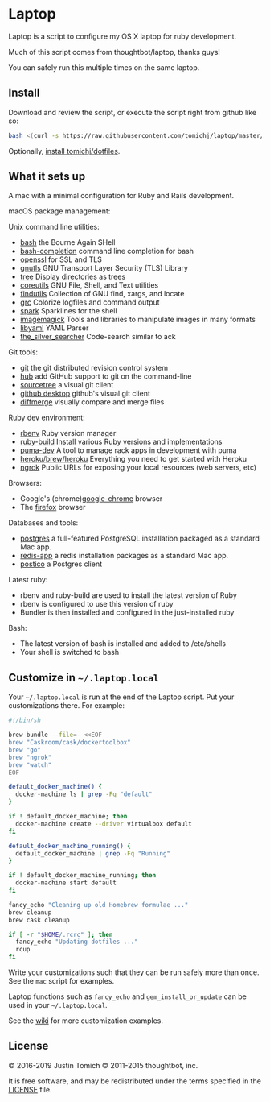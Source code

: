 Laptop
======

Laptop is a script to configure my OS X laptop for ruby development.

Much of this script comes from thoughtbot/laptop, thanks guys!

You can safely run this multiple times on the same laptop.


Install
-------

Download and review the script, or execute the script right from github like so:

```sh
bash <(curl -s https://raw.githubusercontent.com/tomichj/laptop/master/mac)
```

Optionally, [install tomichj/dotfiles][dotfiles].

[dotfiles]: https://github.com/tomichj/dotfiles#install


What it sets up
---------------

A mac with a minimal configuration for Ruby and Rails development. 


macOS package management:

[Homebrew]: http://brew.sh/

Unix command line utilities:
* [bash] the Bourne Again SHell
* [bash-completion] command line completion for bash 
* [openssl] for SSL and TLS
* [gnutls] GNU Transport Layer Security (TLS) Library
* [tree] Display directories as trees
* [coreutils] GNU File, Shell, and Text utilities
* [findutils] Collection of GNU find, xargs, and locate
* [grc] Colorize logfiles and command output
* [spark] Sparklines for the shell
* [imagemagick] Tools and libraries to manipulate images in many formats
* [libyaml] YAML Parser
* [the_silver_searcher] Code-search similar to ack

[bash]: https://www.gnu.org/software/bash/
[bash-completion]: https://davidalger.com/posts/bash-completion-on-os-x-with-brew/
[openssl]: https://www.openssl.org/
[gnutls]: https://gnutls.org/
[tree]: http://mama.indstate.edu/users/ice/tree/
[coreutils]: https://www.gnu.org/software/coreutils
[findutils]: https://www.gnu.org/software/findutils/
[grc]: https://korpus.juls.savba.sk/~garabik/software/grc.html
[spark]: https://zachholman.com/spark/
[imagemagick]: https://www.imagemagick.org/
[libyaml]: https://github.com/yaml/libyaml
[the_silver_searcher]: https://github.com/ggreer/the_silver_searcher

Git tools:
* [git] the git distributed revision control system
* [hub] add GitHub support to git on the command-line
* [sourcetree] a visual git client
* [github desktop] github's visual git client
* [diffmerge] visually compare and merge files 

[git]: https://git-scm.com
[hub]: https://hub.github.com/
[sourcetree]: https://www.sourcetreeapp.com/
[github desktop]: https://desktop.github.com/
[diffmerge]: https://www.sourcegear.com/diffmerge/

Ruby dev environment:
* [rbenv] Ruby version manager
* [ruby-build] Install various Ruby versions and implementations
* [puma-dev] A tool to manage rack apps in development with puma
* [heroku/brew/heroku] Everything you need to get started with Heroku
* [ngrok] Public URLs for exposing your local resources (web servers, etc)

[rbenv]: https://github.com/rbenv/rbenv#readme
[ruby-build]: https://github.com/rbenv/ruby-build
[puma-dev]: https://github.com/puma/puma-dev
[heroku/brew/heroku]: https://cli.heroku.com
[ngrok]: https://ngrok.com/

Browsers:
* Google's (chrome)[google-chrome] browser
* The [firefox] browser

[google-chrome]: https://www.google.com/chrome/
[firefox]: https://www.mozilla.org/firefox/

Databases and tools:
* [postgres] a full-featured PostgreSQL installation packaged as a standard Mac app.
* [redis-app] a redis installation packages as a standard Mac app.
* [postico] a Postgres client 

[postgres]: https://postgresapp.com/
[redis-app]: https://jpadilla.github.io/redisapp/
[postico]: https://eggerapps.at/postico/


Latest ruby:
* rbenv and ruby-build are used to install the latest version of Ruby
* rbenv is configured to use this version of ruby
* Bundler is then installed and configured in the just-installed ruby

Bash:
* The latest version of bash is installed and added to /etc/shells
* Your shell is switched to bash


Customize in `~/.laptop.local`
------------------------------

Your `~/.laptop.local` is run at the end of the Laptop script.
Put your customizations there.
For example:

```sh
#!/bin/sh

brew bundle --file=- <<EOF
brew "Caskroom/cask/dockertoolbox"
brew "go"
brew "ngrok"
brew "watch"
EOF

default_docker_machine() {
  docker-machine ls | grep -Fq "default"
}

if ! default_docker_machine; then
  docker-machine create --driver virtualbox default
fi

default_docker_machine_running() {
  default_docker_machine | grep -Fq "Running"
}

if ! default_docker_machine_running; then
  docker-machine start default
fi

fancy_echo "Cleaning up old Homebrew formulae ..."
brew cleanup
brew cask cleanup

if [ -r "$HOME/.rcrc" ]; then
  fancy_echo "Updating dotfiles ..."
  rcup
fi
```

Write your customizations such that they can be run safely more than once.
See the `mac` script for examples.

Laptop functions such as `fancy_echo` and
`gem_install_or_update`
can be used in your `~/.laptop.local`.

See the [wiki](https://github.com/thoughtbot/laptop/wiki)
for more customization examples.


License
-------
© 2016-2019 Justin Tomich
© 2011-2015 thoughtbot, inc.

It is free software, 
and may be redistributed under the terms specified in the [LICENSE] file.

[LICENSE]: LICENSE

